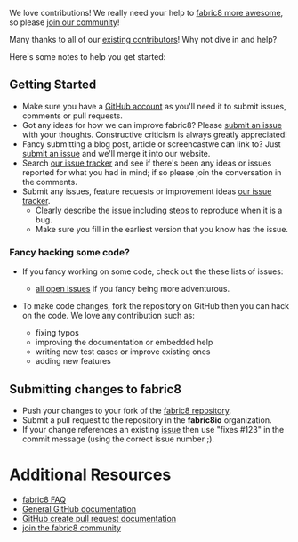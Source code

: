 
We love contributions! We really need your help to [fabric8 more awesome](http://fabric8.io/), so please [join our community](#/site/doc/community.html)!

Many thanks to all of our [existing contributors](https://github.com/fabric8io/fabric8/graphs/contributors)! Why not dive in and help?

Here's some notes to help you get started:

## Getting Started

* Make sure you have a [GitHub account](https://github.com/signup/free) as you'll need it to submit issues, comments or pull requests.
* Got any ideas for how we can improve fabric8? Please [submit an issue](https://github.com/fabric8io/fabric8/issues?state=open) with your thoughts. Constructive criticism is always greatly appreciated!
* Fancy submitting a blog post, article or screencastwe can link to? Just [submit an issue](https://github.com/fabric8io/fabric8/issues?state=open) and we'll merge it into our website.
* Search [our issue tracker](https://github.com/fabric8io/fabric8/issues?state=open) and see if there's been any ideas or issues reported for what you had in mind; if so please join the conversation in the comments.
* Submit any issues, feature requests or improvement ideas [our issue tracker](https://github.com/fabric8io/fabric8/issues?state=open).
  * Clearly describe the issue including steps to reproduce when it is a bug.
  * Make sure you fill in the earliest version that you know has the issue.

### Fancy hacking some code?

* If you fancy working on some code, check out the these lists of issues:
   * [all open issues](https://github.com/fabric8io/fabric8/issues?state=open) if you fancy being more adventurous.

* To make code changes, fork the repository on GitHub then you can hack on the code. We love any contribution such as:
   * fixing typos
   * improving the documentation or embedded help
   * writing new test cases or improve existing ones
   * adding new features

## Submitting changes to fabric8

* Push your changes to your fork of the [fabric8 repository](https://github.com/fabric8io/fabric8).
* Submit a pull request to the repository in the **fabric8io** organization.
* If your change references an existing [issue](https://github.com/fabric8io/fabric8/issues?state=open) then use "fixes #123" in the commit message (using the correct issue number ;).

# Additional Resources

* [fabric8 FAQ](#/site/FAQ.md)
* [General GitHub documentation](http://help.github.com/)
* [GitHub create pull request documentation](hhttps://help.github.com/articles/creating-a-pull-request)
* [join the fabric8 community](#/site/doc/community.html)

